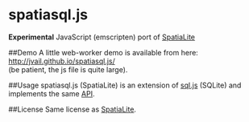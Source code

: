# spatiasql.js
**Experimental** JavaScript (emscripten) port of [SpatiaLite](https://www.gaia-gis.it/fossil/libspatialite/index)

##Demo
A little web-worker demo is available from here: http://jvail.github.io/spatiasql.js/
<br>(be patient, the js file is quite large).

##Usage
spatiasql.js (SpatiaLite) is an extension of [sql.js](https://github.com/kripken/sql.js/) (SQLite) and implements the same [API](https://github.com/kripken/sql.js/#usage).

##License
Same license as [SpatiaLite](https://www.gaia-gis.it/fossil/libspatialite/index).

